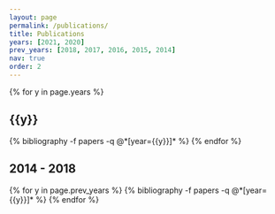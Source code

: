 ```yaml
---
layout: page
permalink: /publications/
title: Publications
years: [2021, 2020]
prev_years: [2018, 2017, 2016, 2015, 2014]
nav: true
order: 2
---
```


<div class="publications">

{% for y in page.years %}
  <h2 class="year">{{y}}</h2>
  {% bibliography -f papers -q @*[year={{y}}]* %}
{% endfor %}

<h2 class="year">2014 - 2018</h2>
{% for y in page.prev_years %}
  {% bibliography -f papers -q @*[year={{y}}]* %}
{% endfor %}

</div>
